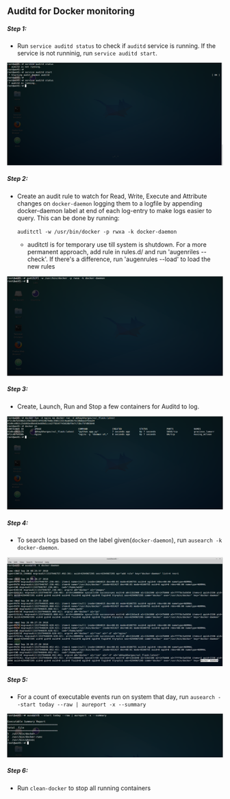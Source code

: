 ## Auditd for Docker monitoring


##### Step 1:

 * Run `service auditd status` to check if `auditd` service is running. If the service is not runninig, run `service auditd start`.


![](img/auditd-1.png)


##### Step 2:

* Create an audit rule to watch for Read, Write, Execute and Attribute changes on `docker-daemon` logging them to a logfile by appending
docker-daemon label at end of each log-entry to make logs easier to query. This can be done by running:
    
    `auditctl -w /usr/bin/docker -p rwxa -k docker-daemon`
    
    * auditctl is for temporary use till system is shutdown. For a more permanent approach, add rule in rules.d/ and run 'augenriles --check'. 
      If there's a difference, run 'augenrules --load' to load the new rules 


![](img/auditd-2.png)


##### Step 3:

* Create, Launch, Run and Stop a few containers for Auditd to log.

![](img/auditd-3.png)

   
##### Step 4:

* To search logs based on the label given(`docker-daemon`), run `ausearch -k docker-daemon`.

![](img/auditd-4.png)

    
##### Step 5:

* For a count of executable events run on system that day, run `ausearch --start today --raw | aureport -x --summary`

![](img/auditd-5.png)

##### Step 6:

* Run `clean-docker` to stop all running containers